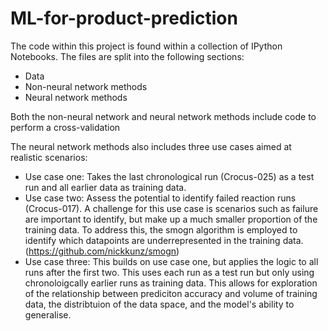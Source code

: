 # ML-for-product-prediction
The code within this project is found within a collection of IPython Notebooks.
The files are split into the following sections:
  - Data
  - Non-neural network methods
  - Neural network methods

Both the non-neural network and neural network methods include code to perform a cross-validation

The neural network methods also includes three use cases aimed at realistic scenarios:
  - Use case one: Takes the last chronological run (Crocus-025) as a test run and all earlier data as training data.
  - Use case two: Assess the potential to identify failed reaction runs (Crocus-017). A challenge for this use case is scenarios such as failure are important to identify, but make up a much smaller proportion of the training data. To address this, the smogn algorithm is employed to identify which datapoints are underrepresented in the training data. (https://github.com/nickkunz/smogn)
  - Use case three: This builds on use case one, but applies the logic to all runs after the first two. This uses each run as a test run but only using chronoloigcally earlier runs as training data. This allows for exploration of the relationship between prediciton accuracy and volume of training data, the distribtuion of the data space, and the model's ability to generalise.
